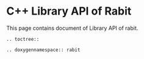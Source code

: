 C++ Library API of Rabit
========================
This page contains document of Library API of rabit.

```eval_rst
.. toctree::

.. doxygennamespace:: rabit
```
